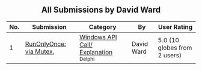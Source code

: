 ﻿<div align="center">

## All Submissions by David Ward

</div>

No.  | Submission | Category | By   | User Rating
---- | ---------- | -------- | ---- | -----------
1 | [RunOnlyOnce: via Mutex\.<br />](https://github.com/Planet-Source-Code/david-ward-runonlyonce-via-mutex__7-534) | [Windows API Call/ Explanation<br /><sup>Delphi</sup>](../ByCategory/windows-api-call-explanation__7-39.md) | David Ward | 5.0 (10 globes from 2 users)
